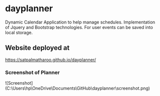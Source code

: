 # dayplanner
Dynamic Calendar Application to help manage schedules.  Implementation of Jquery and Bootstrap technologies.  For user events can be saved into local storage.

## Website deployed at
https://satpalmatharoo.github.io/dayplanner/

### Screenshot of Planner
![Screenshot] (C:\Users\hp\OneDrive\Documents\GitHub\dayplanner\screenshot.png)